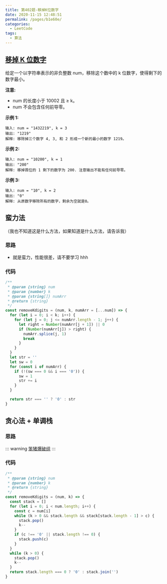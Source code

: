 ```yaml
---
title: 第402题-移掉K位数字
date: 2020-11-15 12:48:51
permalink: /pages/b1e60e/
categories:
  - LeetCode
tags:
  - 算法
---
```


## [移掉 K 位数字](https://leetcode-cn.com/problems/remove-k-digits/)

给定一个以字符串表示的非负整数 num，移除这个数中的 k 位数字，使得剩下的数字最小。

**注意:**

- num 的长度小于 10002 且 ≥ k。
- num 不会包含任何前导零。

**示例 1:**

```
输入: num = "1432219", k = 3
输出: "1219"
解释: 移除掉三个数字 4, 3, 和 2 形成一个新的最小的数字 1219。
```

<!-- more -->

**示例 2:**

```
输入: num = "10200", k = 1
输出: "200"
解释: 移掉首位的 1 剩下的数字为 200. 注意输出不能有任何前导零。
```

**示例 3:**

```
输入: num = "10", k = 2
输出: "0"
解释: 从原数字移除所有的数字，剩余为空就是0。
```

## 蛮力法

（我也不知道这是什么方法，如果知道是什么方法，请告诉我）

### 思路

- 就是蛮力，性能很差，请不要学习 hhh

### 代码

```JavaScript
/**
 * @param {string} num
 * @param {number} k
 * @param {string[]} numArr
 * @return {string}
 */
const removeKdigits = (num, k, numArr = [...num]) => {
  for (let i = 0; i < k; i++) {
    for (let j = 0; j <= numArr.length - 1; j++) {
      let right = Number(numArr[j + 1]) || 0
      if (Number(numArr[j]) > right) {
        numArr.splice(j, 1)
        break
      }
    }
  }
  let str = ''
  let sw = 0
  for (const i of numArr) {
    if (!(sw === 0 && i === '0')) {
      sw = 1
      str += i
    }
  }

  return str === '' ? '0' : str
}
```

## 贪心法 + 单调栈

### 思路

::: warning
[笨猪爆破组](https://leetcode-cn.com/problems/remove-k-digits/solution/wei-tu-jie-dan-diao-zhan-dai-ma-jing-jian-402-yi-d/)
:::

### 代码

```JavaScript
/**
 * @param {string} num
 * @param {number} k
 * @return {string}
 */
const removeKdigits = (num, k) => {
  const stack = []
  for (let i = 0; i < num.length; i++) {
    const c = num[i]
    while (k > 0 && stack.length && stack[stack.length - 1] > c) {
      stack.pop()
      k--
    }
    if (c !== '0' || stack.length !== 0) {
      stack.push(c)
    }
  }
  while (k > 0) {
    stack.pop()
    k--
  }
  return stack.length === 0 ? '0' : stack.join('')
}
```
